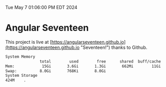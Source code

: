 Tue May  7 01:06:00 PM EDT 2024

# Angular Seventeen


This project is live at [https://angularseventeen.github.io](https://angularseventeen.github.io "Seventeen!") thanks to Github.

```bash
System Memory
               total        used        free      shared  buff/cache   available
Mem:            15Gi       3.6Gi       1.3Gi       662Mi        11Gi        11Gi
Swap:          8.0Gi       768Ki       8.0Gi
System Storage
424M	.
